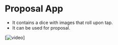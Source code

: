 # Proposal App

- It contains a dice with images that roll upon tap.
- It can be used for proposal.


[![video](https://j.gifs.com/81rG3W.gif)]
